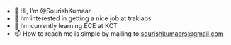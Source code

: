 - 👋 Hi, I’m @SourishKumaar
- 👀 I’m interested in getting a nice job at traklabs
- 🌱 I’m currently learning ECE at KCT
- 📫 How to reach me is simple by mailing to sourishkumaars@gmail.com

<I always beleive in the things which are actually inside  that makes us what you are >
